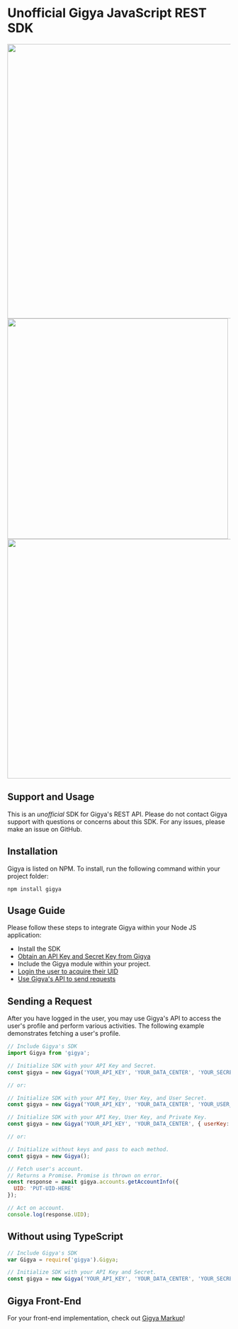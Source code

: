 Unofficial Gigya JavaScript REST SDK
==============

<img width="620" src="https://cloud.githubusercontent.com/assets/1831484/20920767/1a0acc7e-bb56-11e6-802f-31ed45a91768.png">

<img width="498" src="https://cloud.githubusercontent.com/assets/1831484/20920781/2581495c-bb56-11e6-9206-dd7fd162f82f.png">

<img width="541" src="https://cloud.githubusercontent.com/assets/1831484/20920780/25703306-bb56-11e6-91c8-6566736a2ccf.png">


## Support and Usage
This is an *unofficial* SDK for Gigya's REST API. Please do not contact Gigya support with questions or concerns about this SDK. For any issues, please make an issue on GitHub.

## Installation
Gigya is listed on NPM. To install, run the following command within your project folder:
```
npm install gigya
```

## Usage Guide
Please follow these steps to integrate Gigya within your Node JS application:
- Install the SDK
- <a href="http://developers.gigya.com/010_Developer_Guide#API_Key_and_Site_Setup">Obtain an API Key and Secret Key from Gigya</a>
- Include the Gigya module within your project.
- <a href="http://developers.gigya.com/040_Demos/010_Social_Identity_Management/010_Social_Login/001_Basic_Social_Login">Login the user to acquire their UID</a>
- <a href="https://github.com/Gigya-Inc/node-gigya/blob/master/README.md#sending-a-request">Use Gigya's API to send requests</a>

## Sending a Request
After you have logged in the user, you may use Gigya's API to access the user's profile and perform various activities. The following example demonstrates fetching a user's profile.
````js
// Include Gigya's SDK
import Gigya from 'gigya';

// Initialize SDK with your API Key and Secret.
const gigya = new Gigya('YOUR_API_KEY', 'YOUR_DATA_CENTER', 'YOUR_SECRET');

// or:

// Initialize SDK with your API Key, User Key, and User Secret.
const gigya = new Gigya('YOUR_API_KEY', 'YOUR_DATA_CENTER', 'YOUR_USER_KEY', 'YOUR_USER_SECRET');

// Initialize SDK with your API Key, User Key, and Private Key.
const gigya = new Gigya('YOUR_API_KEY', 'YOUR_DATA_CENTER', { userKey: 'YOUR_USER_KEY', privateKey: 'YOUR_USER_PRIVATE_KEY' });

// or:

// Initialize without keys and pass to each method.
const gigya = new Gigya();

// Fetch user's account.
// Returns a Promise. Promise is thrown on error.
const response = await gigya.accounts.getAccountInfo({
  UID: 'PUT-UID-HERE'
});

// Act on account.
console.log(response.UID);
````

## Without using TypeScript

````js
// Include Gigya's SDK
var Gigya = require('gigya').Gigya;

// Initialize SDK with your API Key and Secret.
const gigya = new Gigya('YOUR_API_KEY', 'YOUR_DATA_CENTER', 'YOUR_SECRET');
````

## Gigya Front-End
For your front-end implementation, check out [Gigya Markup](https://github.com/scotthovestadt/gigya-markup)!
